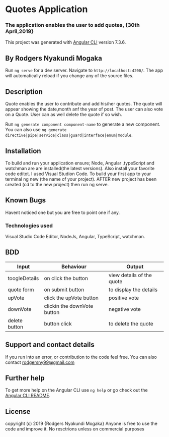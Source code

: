 # Quotes Application

### The application enables the user to add quotes, {30th April,2019}

This project was generated with [Angular CLI](https://github.com/angular/angular-cli) version 7.3.6.

## By Rodgers Nyakundi Mogaka

Run `ng serve` for a dev server. Navigate to `http://localhost:4200/`. The app will automatically reload if you change any of the source files.

## Description
Quote enables the user to contribute and add his/her quotes. The quote will appear showing the date,month anf the year of post.
The user can also vote on a Quote.
User can as well delete the quote if so wish.

Run `ng generate component component-name` to generate a new component. You can also use `ng generate directive|pipe|service|class|guard|interface|enum|module`.

## Installation
To build and run your application ensure; Node, Angular ,typeScript and watchman are are installed(the latest versions). Also install your favorite code editot. I used Visual Studion Code.
To build your first app to your terminal ng new (the name of your project). AFTER new project has been created (cd to the new project) then run ng serve.

## Known Bugs
Havent noticed one but you are free to point one if any.

### Technologies used
Visual Studio Code Editor,
NodeJs,
Angular, 
TypeScript,
watchman.

## BDD
| Input         | Behaviour                   | Output                    |
|---------------|-----------------------------|---------------------------|
| toogleDetails | on click the button         | view details of the quote |
| quote form    | on submit button            | to display the details    |
| upVote        | click the upVote button     | positive vote             |
| downVote      | clickin the downVote button | negative vote             |
| delete button | button click                | to delete the quote       |


## Support and contact details
If you run into an error, or contribution to the code feel free. You can also contact rodgersny99@gmail.com



## Further help

To get more help on the Angular CLI use `ng help` or go check out the [Angular CLI README](https://github.com/angular/angular-cli/blob/master/README.md).

## License

copyright (c) 2019 {Rodgers Nyakundi Mogaka}
Anyone is free to use the code and improve it. No resctrions unless on commercial purposes